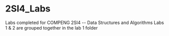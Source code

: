 # 2SI4_Labs
Labs completed for COMPENG 2SI4 -- Data Structures and Algorithms
Labs 1 & 2 are grouped together in the lab 1 folder
